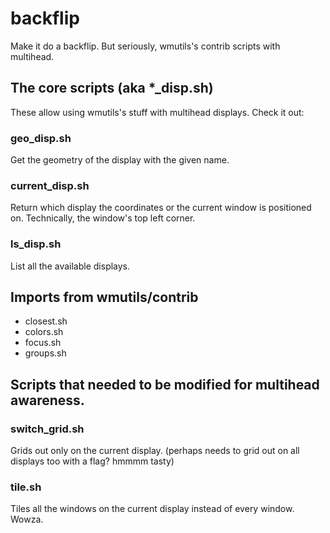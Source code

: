 # backflip
Make it do a backflip. But seriously, wmutils's contrib scripts with multihead.

## The core scripts (aka *_disp.sh)

These allow using wmutils's stuff with multihead displays. Check it out:

### geo_disp.sh
Get the geometry of the display with the given name.

### current_disp.sh
Return which display the coordinates or the current window is positioned on. Technically, the window's top left corner.

### ls_disp.sh 
List all the available displays.

## Imports from wmutils/contrib
* closest.sh
* colors.sh
* focus.sh
* groups.sh

## Scripts that needed to be modified for multihead awareness.
### switch_grid.sh
Grids out only on the current display. (perhaps needs to grid out on all displays too with a flag? hmmmm tasty)
### tile.sh
Tiles all the windows on the current display instead of every window. Wowza.


